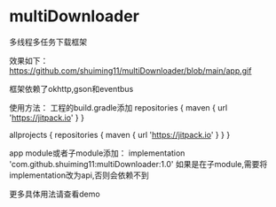 # multiDownloader
多线程多任务下载框架

效果如下：
https://github.com/shuiming11/multiDownloader/blob/main/app.gif

框架依赖了okhttp,gson和eventbus

使用方法：
工程的build.gradle添加
repositories {
        maven { url 'https://jitpack.io' }
    }


allprojects {
    repositories {
        maven { url 'https://jitpack.io' }
    }
}


app module或者子module添加：
implementation 'com.github.shuiming11:multiDownloader:1.0'
如果是在子module,需要将implementation改为api,否则会依赖不到


更多具体用法请查看demo
